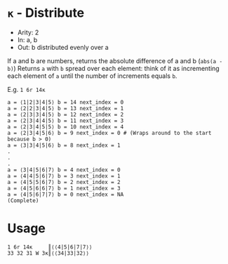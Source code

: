 # `ĸ` - Distribute

- Arity: 2
- In: a, b
- Out: b distributed evenly over a

If a and b are numbers, returns the absolute difference of a and b (`abs(a - b)`)
Returns `a` with `b` spread over each element: think of it as incrementing each element of `a` until the number of increments equals `b`.

E.g. `1 6r 14ĸ`
```
a = ⟨1|2|3|4|5⟩ b = 14 next_index = 0
a = ⟨2|2|3|4|5⟩ b = 13 next_index = 1
a = ⟨2|3|3|4|5⟩ b = 12 next_index = 2
a = ⟨2|3|4|4|5⟩ b = 11 next_index = 3
a = ⟨2|3|4|5|5⟩ b = 10 next_index = 4
a = ⟨2|3|4|5|6⟩ b = 9 next_index = 0 # (Wraps around to the start because b > 0)
a = ⟨3|3|4|5|6⟩ b = 8 next_index = 1
.
.
.
a = ⟨3|4|5|6|7⟩ b = 4 next_index = 0
a = ⟨4|4|5|6|7⟩ b = 3 next_index = 1
a = ⟨4|5|5|6|7⟩ b = 2 next_index = 2
a = ⟨4|5|6|6|7⟩ b = 1 next_index = 3
a = ⟨4|5|6|7|7⟩ b = 0 next_index = NA
(Complete)
```
# Usage
```
1 6r 14ĸ     ║⟨⟨4|5|6|7|7⟩⟩
33 32 31 W 3ĸ║⟨⟨34|33|32⟩⟩
```
